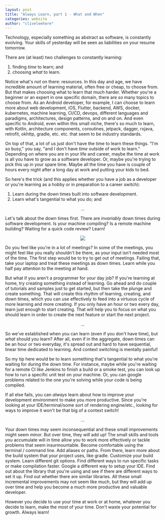 ```yaml
---
layout: post
title: "Always Learn, part 1 - What and When"
categories: website
author: "cliveleehere"
---
```


Technology, especially something as abstract as software, is constantly evolving.  Your skills of yesterday will be seen as liabilities on your resume tomorrow.  

There are (at least) two challenges to constantly learning:
1) finding _time_ to learn; and
2) choosing _what_ to learn.

Notice what's _not_ on there: resources.  In this day and age, we have incredible amount of learning material, often free or cheap, to choose from.  But that makes choosing what to learn that much harder.  Whether you're a beginner or an expert in one specific domain, there are _so_ many topics to choose from.  As an Android developer, for example, I can choose to learn more about web development, iOS, Flutter, backend, AWS, docker, kubernetes, machine learning, CI/CD, devops, different languages and paradigms, architectures, design patterns, and on and on.  And even specific to Android, even within this small niche, there's so much to learn, with Kotlin, architecture components, coroutines, jetpack, dagger, rxjava, retrofit, okhttp, gradle, etc. etc. that seem to be industry standards.

On top of that, a lot of us just don't have the time to learn these things.  "I'm so busy," you say, "and I don't have _time_ outside of work to learn."  Depending on where you are in your life and career, maybe the time at work is all you have to grow as a software developer.  Or, maybe you're trying to pick this up in your spare time.  Maybe all the time you have is couple of hours every night after a long day at work and putting your kids to bed.

So here's the trick (and this applies whether you have a job as a developer or you're learning as a hobby or in preparation to a career switch):
1) Learn during the down times built into software development.
2) Learn what's tangential to what you do; and


<p align="center">
    ...
</p>

Let's talk about the down times first.  There are _invariably_ down times during software development.  Is your machine compiling?  Is a remote machine building? Waiting for a quick code review? Learn!

<p align="center">
    <img src="https://imgs.xkcd.com/comics/compiling.png">
</p>

Do you feel like you're in a lot of meetings?  In some of the meetings, you might feel like you really shouldn't be there, as your input isn't needed most of the time.  The first step would be to try to get out of meetings.  Failing that, take your laptop and treat these meetings as down times.  Learn while you half pay attention to the meeting at hand.

But what if you aren't a programmer for your day job?  If you're learning at home, try creating something instead of learning.  Go ahead and do couple of tutorials and samples just to get started, but then take the plunge and create something.  That will create this rhythm of learning, creating, and down times, which you can use effectively to feed into a virtuous cycle of more learning and more creating. If you only have an hour or two every day, learn just enough to start creating.  That will help you to focus on what you should learn in order to create the next feature or start the next project.

<p align="center">
    ...
</p>

So we've established when you can learn (even if you don't have time), but *what* should you learn?  After all, even if in the aggregate, down times can be an hour or two everyday, it's spread out and hard to have sequential, linear time dedicated to learning.  And context switching is mentally painful!

So my tip here would be to learn something that's tangential to what you're waiting for during the down time.  For instance, maybe while you're waiting for a remote CI like Jenkins to finish a build or a smoke test, you can look up how to run a specific unit test on your machine.  Or, you can google problems related to the one you're solving while your code is being compiled. 

If all else fails, you can *always* learn about how to improve your development environment to make you more productive.  Since you're looking at your IDE/terminal/some sort of rendering engine/etc., looking for ways to improve it won't be that big of a context switch!  

<p align="center">
    ...
</p>

Your down times may seem inconsequential and these small improvements might seem minor.  But over time, they _will_ add up!  The small skills and tools you accumulate will in time allow you to work more effectively or tackle problems that seem insurmountable.  Become comfortable using the terminal / command line.  Add aliases or paths.  From there, learn more about the build system that your project uses, like gradle.  Customize your build system.  Learn different git options.  Find different ways to run specific tasks or make compilation faster.  Google a different way to setup your IDE.  Find out about the library that you're using and see if there are different ways to set it up.  Find out whether there are similar libraries.  All these small incremental improvements may not seem like much, but they will add up over time and help you become a much more productive and valuable developer.

However you decide to use your time at work or at home, whatever you decide to learn, make the most of your time.  Don't waste your potential for growth.  Always learn!
